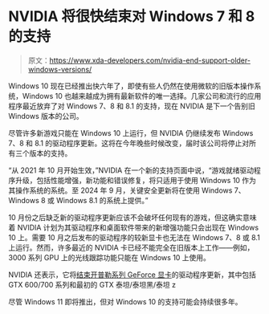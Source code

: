 # NVIDIA 将很快结束对 Windows 7 和 8 的支持

> 原文：<https://www.xda-developers.com/nvidia-end-support-older-windows-versions/>

Windows 10 现在已经推出快六年了，即使有些人仍然在使用微软的旧版本操作系统，Windows 10 也越来越成为拥有最新软件的唯一选择。几家公司和流行的应用程序最近放弃了对 Windows 7、8 和 8.1 的支持，现在 NVIDIA 是下一个告别旧 Windows 版本的公司。

尽管许多新游戏只能在 Windows 10 上运行，但 NVIDIA 仍继续发布 Windows 7、8 和 8.1 的驱动程序更新。这将在今年晚些时候改变，届时该公司将停止对所有三个版本的支持。

“从 2021 年 10 月开始生效，”NVIDIA 在一个新的支持页面中说，“游戏就绪驱动程序升级，包括性能增强，新功能和错误修复，将只适用于使用 Windows 10 作为其操作系统的系统。至 2024 年 9 月，关键安全更新将在使用 Windows 7、Windows 8 或 Windows 8.1 的系统上提供。”

10 月份之后缺乏新的驱动程序更新应该不会破坏任何现有的游戏，但这确实意味着 NVIDIA 计划为其驱动程序和桌面软件带来的新增强功能只会出现在 Windows 10 上。需要 10 月之后发布的驱动程序的较新显卡也无法在 Windows 7、8 或 8.1 上运行。然而，许多最近的 NVIDIA 卡已经不能完全在旧版本上工作——例如，3000 系列 GPU 上的光线跟踪功能只能在 Windows 10 上使用。

NVIDIA 还表示，它将[结束开普勒系列 GeForce 显卡](https://nvidia.custhelp.com/app/answers/detail/a_id/5202/related/1/session/L2F2LzEvdGltZS8xNjIzNTIzMzc2L2dlbi8xNjIzNTIzMzc2L3NpZC9mVXBFdU5fUktUT0VJd2REczJoNXZaVV9ZektrU2hnTHNtcGR4YzJfRjFEYUtpTVhQUGV0c0lMdkR0ZVo2WVdPRWVMZlhwSkN3OXd0ZTZLblBiYzFORXRHamdZNjNfcG04T1lEdmxPbEpxS3ZRSG00NFpOaFNNekElMjElMjE%3D)的驱动程序更新，其中包括 GTX 600/700 系列和最初的 GTX 泰坦/泰坦黑/泰坦 z

尽管 Windows 11 即将推出，但对 Windows 10 的支持可能会持续很多年。